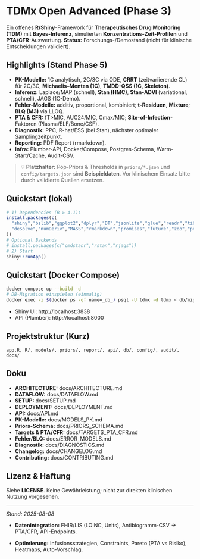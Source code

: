 # TDMx Open Advanced (Phase 3)

Ein offenes **R/Shiny**-Framework für **Therapeutisches Drug Monitoring (TDM)** mit **Bayes-Inferenz**, simulierten **Konzentrations-Zeit-Profilen** und **PTA/CFR**-Auswertung. 
**Status:** Forschungs-/Demostand (nicht für klinische Entscheidungen validiert).

## Highlights (Stand Phase 5)
- **PK-Modelle:** 1C analytisch, 2C/3C via ODE, **CRRT** (zeitvariierende CL) für 2C/3C, **Michaelis–Menten (1C)**, **TMDD-QSS (1C, Skeleton)**.
- **Inferenz:** Laplace/MAP (schnell), **Stan (HMC)**, **Stan-ADVI** (variational, schnell), JAGS (1C-Demo).
- **Fehler-Modelle:** additiv, proportional, kombiniert; **t-Residuen**, **Mixture**; **BLQ (M3)** via LLOQ.
- **PTA & CFR:** fT>MIC, AUC24/MIC, Cmax/MIC; **Site-of-Infection**-Faktoren (Plasma/ELF/Bone/CSF).
- **Diagnostik:** PPC, R-hat/ESS (bei Stan), nächster optimaler Samplingzeitpunkt.
- **Reporting:** PDF Report (rmarkdown).
- **Infra:** Plumber-API, Docker/Compose, Postgres-Schema, Warm-Start/Cache, Audit-CSV.

> 💡 **Platzhalter:** Pop-Priors & Thresholds in `priors/*.json` und `config/targets.json` sind **Beispieldaten**. Vor klinischem Einsatz bitte durch validierte Quellen ersetzen.

## Quickstart (lokal)
```r
# 1) Dependencies (R ≥ 4.1):
install.packages(c(
  "shiny","bslib","ggplot2","dplyr","DT","jsonlite","glue","readr","tibble","lubridate",
  "deSolve","numDeriv","MASS","rmarkdown","promises","future","zoo","posterior","bayesplot","digest","matrixStats"
))
# Optional Backends
# install.packages(c("cmdstanr","rstan","rjags"))
# 2) Start
shiny::runApp()
```

## Quickstart (Docker Compose)
```bash
docker compose up --build -d
# DB-Migration einspielen (einmalig)
docker exec -i $(docker ps -qf name=_db_) psql -U tdmx -d tdmx < db/migrations/001_init.sql
```
- Shiny UI: http://localhost:3838  
- API (Plumber): http://localhost:8000

## Projektstruktur (Kurz)
```
app.R, R/, models/, priors/, report/, api/, db/, config/, audit/, docs/
```

## Doku
- **ARCHITECTURE:** docs/ARCHITECTURE.md  
- **DATAFLOW:** docs/DATAFLOW.md  
- **SETUP:** docs/SETUP.md  
- **DEPLOYMENT:** docs/DEPLOYMENT.md  
- **API:** docs/API.md  
- **PK-Modelle:** docs/MODELS_PK.md  
- **Priors-Schema:** docs/PRIORS_SCHEMA.md  
- **Targets & PTA/CFR:** docs/TARGETS_PTA_CFR.md  
- **Fehler/BLQ:** docs/ERROR_MODELS.md  
- **Diagnostik:** docs/DIAGNOSTICS.md  
- **Changelog:** docs/CHANGELOG.md  
- **Contributing:** docs/CONTRIBUTING.md

## Lizenz & Haftung
Siehe **LICENSE**. Keine Gewährleistung; nicht zur direkten klinischen Nutzung vorgesehen.

---
*Stand: 2025-08-08*

- **Datenintegration:** FHIR/LIS (LOINC, Units), Antibiogramm-CSV → PTA/CFR, API-Endpoints.

- **Optimierung:** Infusionsstrategien, Constraints, Pareto (PTA vs Risiko), Heatmaps, Auto-Vorschlag.
